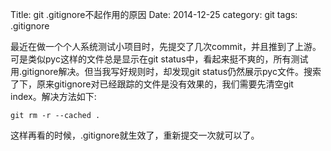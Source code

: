 Title: git .gitignore不起作用的原因
Date: 2014-12-25
category: git
tags: .gitignore

最近在做一个个人系统测试小项目时，先提交了几次commit，并且推到了上游。可是类似pyc这样的文件总是显示在git status中，看起来挺不爽的，所有测试用.gitignore解决。但当我写好规则时，却发现git status仍然展示pyc文件。搜索了下，原来gitignore对已经跟踪的文件是没有效果的，我们需要先清空git index。解决方法如下:
```
git rm -r --cached .
```
这样再看的时候，.gitignore就生效了，重新提交一次就可以了。
